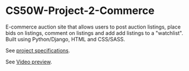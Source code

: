 # CS50W-Project-2-Commerce

E-commerce auction site that allows users to post auction listings, place bids on listings, comment on listings and add add listings to a "watchlist". Built using Python/Django, HTML and CSS/SASS.

See [project specifications](https://cs50.harvard.edu/web/2020/projects/2/commerce/).

See [Video preview](https://www.youtube.com/watch?v=VBtFKKC3YWE).
